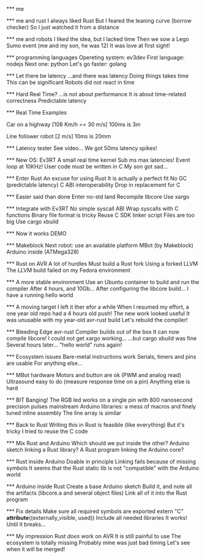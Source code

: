 
*** me

*** me and rust
I always liked Rust
But I feared the leaning curve
(borrow checker)
So I just watched it from a distance

*** me and robots
I liked the idea, but I lacked time
Then we sow a Lego Sumo event
(me and my son, he was 12)
It was love at first sight!


*** programming languages
Opereting system: ev3dev
First language: nodejs
Next one: python
Let's go faster: golang


*** Let there be latency
...and there was latency
Doing things takes time
This can be significant
Robots did not react in time


*** Hard Real Time?
...is not about performance
It is about time-related correctness
Predictable latency

*** Real Time Examples

Car on a highway
[108 Km/h == 30 m/s]
100ms is 3m

Line follower robot
[2 m/s]
10ms is 20mm


*** Latency tester
See video...
We got 50ms latency spikes!


*** New OS: Ev3RT
A small real time kernel
Sub ms max latencies!
Event loop at 10KHz!
User code must be written in C
My son got sad...


*** Enter Rust
An excuse for using Rust
It is actually a perfect fit
No GC (predictable latency)
C ABI interoperability
Drop in replacement for C


*** Easier said than done
Enter no-std land
Recompile libcore
Use xargo


*** Integrate with Ev3RT
No simple syscall ABI
Wrap syscalls with C functions
Binary file format is tricky
Reuse C SDK linker script
Files are too big
Use cargo xbuild


*** Now it works
DEMO


*** Makeblock
Next robot: use an available platform
MBot (by Makeblock)
Arduino inside (ATMega328)


*** Rust on AVR
A lot of hurdles
Must build a Rust fork
Using a forked LLVM
The LLVM build failed on my Fedora environment


*** A more stable environment
Use an Ubuntu container to build and run the compiler
After 4 hours, and 10Gb...
After configuring the libcore build...
I have a running hello world


*** A moving target
I left it ther efor a while
When I resumed my effort, a one year old repo had a 4 hours old push!
The new work looked useful
It was unusable with my year-old avr-rust build
Let's rebuild the compiler!


*** Bleeding Edge avr-rust
Compiler builds out of the box
It can now compile libcore!
I could not get xargo working...
...but cargo xbuild was fine
Several hours later...
"hello world" runs again!


*** Ecosystem issues
Bare-metal instructions work
Serials, timers and pins are usable
For anything else...


*** MBot hardware
Motors and button are ok
(PWM and analog read)
Ultrasound easy to do
(measure response time on a pin)
Anything else is hard


*** BIT Banging!
The RGB led works on a single pin
with 800 nanosecond precision pulses
mainstream Arduino libraries:
a mess of macros and finely tuned inline assembly
The line array is similar


*** Back to Rust
Writing this in Rust is feasible
(like everything)
But it's tricky
I tried to reuse the C code


*** Mix Rust and Arduino
Which should we put inside the other?
Arduino sketch linking a Rust library?
A Rust program linking the Arduino core?


*** Rust inside Arduino
Doable in principle
Linking fails because of missing symbols
It seems that the Rust static lib is not "compatible" with the Arduino world


*** Arduino inside Rust
Create a base Arduino sketch
Build it, and note all the artifacts
(libcore.a and several object files)
Link all of it into the Rust program


*** Fix details
Make sure all required symbols are exported
extern "C" __attribute__((externally_visible, used))
Include all needed libraries
It works!
Until it breaks...


*** My impression
Rust *does* work on AVR
It is still painful to use
The ecosystem is totally missing
Probably mine was just bad timing
Let's see when it will be merged!




